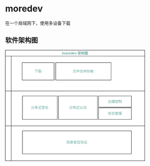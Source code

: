 # moredev
在一个局域网下，使用多设备下载

## 软件架构图
![](https://github.com/WeihuaGu/asserversource/raw/master/%E5%9B%BE%E7%89%87/moredev/moredev-%E6%9E%B6%E6%9E%84%E5%9B%BE.png "架构图")
